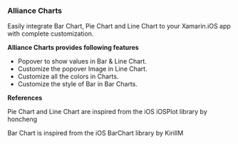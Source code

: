 ### Alliance Charts ###


Easily integrate Bar Chart, Pie Chart and Line Chart to your Xamarin.iOS app with complete customization.

**Alliance Charts provides following features**

- Popover to show values in Bar & Line Chart.
- Customize the popover Image in Line Chart. 
- Customize all the colors in Charts.
- Customize the style of Bar in Bar Charts.

**References**

Pie Chart and Line Chart are inspired from the iOS iOSPlot library by honcheng

Bar Chart is inspired from the iOS BarChart library by KirillM
